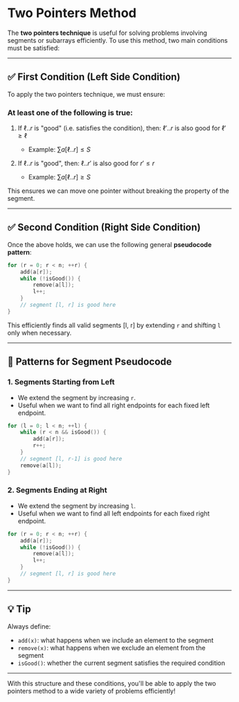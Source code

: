 # Two Pointers Method

The **two pointers technique** is useful for solving problems involving segments or subarrays efficiently. To use this method, two main conditions must be satisfied:

---

## ✅ First Condition (Left Side Condition)

To apply the two pointers technique, we must ensure:

### At least one of the following is true:

1. If $\ell..r$ is "good" (i.e. satisfies the condition), then:
   $\ell'..r \text{ is also good for } \ell' \geq \ell$

   * Example: $\sum a[\ell..r] \leq S$

2. If $\ell..r$ is "good", then:
   $\ell..r' \text{ is also good for } r' \leq r$

   * Example: $\sum a[\ell..r] \geq S$

This ensures we can move one pointer without breaking the property of the segment.

---

## ✅ Second Condition (Right Side Condition)

Once the above holds, we can use the following general **pseudocode pattern**:

```cpp
for (r = 0; r < n; ++r) {
	add(a[r]);
	while (!isGood()) {
		remove(a[l]);
		l++;
	}
	// segment [l, r] is good here
}
```

This efficiently finds all valid segments \[l, r] by extending `r` and shifting `l` only when necessary.

---

## 📌 Patterns for Segment Pseudocode

### 1. Segments Starting from Left

* We extend the segment by increasing `r`.
* Useful when we want to find all right endpoints for each fixed left endpoint.

```cpp
for (l = 0; l < n; ++l) {
	while (r < n && isGood()) {
		add(a[r]);
		r++;
	}
	// segment [l, r-1] is good here
	remove(a[l]);
}
```

### 2. Segments Ending at Right

* We extend the segment by increasing `l`.
* Useful when we want to find all left endpoints for each fixed right endpoint.

```cpp
for (r = 0; r < n; ++r) {
	add(a[r]);
	while (!isGood()) {
		remove(a[l]);
		l++;
	}
	// segment [l, r] is good here
}
```

---

## 💡 Tip

Always define:

* `add(x)`: what happens when we include an element to the segment
* `remove(x)`: what happens when we exclude an element from the segment
* `isGood()`: whether the current segment satisfies the required condition

---

With this structure and these conditions, you'll be able to apply the two pointers method to a wide variety of problems efficiently!
